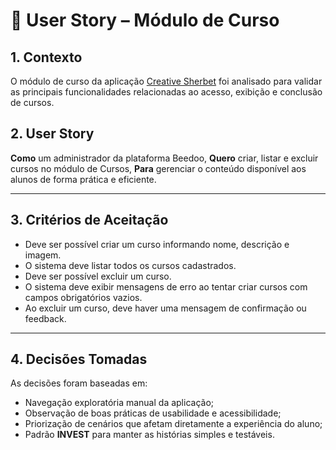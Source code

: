 
# 🧩 User Story – Módulo de Curso

## 1. Contexto
O módulo de curso da aplicação [Creative Sherbet](https://creative-sherbet-a51eac.netlify.app/) foi analisado para validar as principais funcionalidades relacionadas ao acesso, exibição e conclusão de cursos.

## 2. User Story
**Como** um administrador da plataforma Beedoo,
**Quero** criar, listar e excluir cursos no módulo de Cursos,
**Para** gerenciar o conteúdo disponível aos alunos de forma prática e eficiente.


---

## 3. Critérios de Aceitação
- Deve ser possível criar um curso informando nome, descrição e imagem.
- O sistema deve listar todos os cursos cadastrados.
- Deve ser possível excluir um curso.
- O sistema deve exibir mensagens de erro ao tentar criar cursos com campos obrigatórios vazios.
- Ao excluir um curso, deve haver uma mensagem de confirmação ou feedback.

---

## 4. Decisões Tomadas

As decisões foram baseadas em:
- Navegação exploratória manual da aplicação;  
- Observação de boas práticas de usabilidade e acessibilidade;  
- Priorização de cenários que afetam diretamente a experiência do aluno;  
- Padrão **INVEST** para manter as histórias simples e testáveis.



